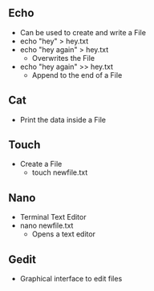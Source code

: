 ## Echo

- Can be used to create and write a File
- echo "hey" > hey.txt
- echo "hey again" > hey.txt
    - Overwrites the File
- echo "hey again" >> hey.txt
    - Append to the end of a File

## Cat

- Print the data inside a File

## Touch

- Create a File
    - touch newfile.txt

## Nano

- Terminal Text Editor
- nano newfile.txt
    - Opens a text editor

## Gedit

- Graphical interface to edit files